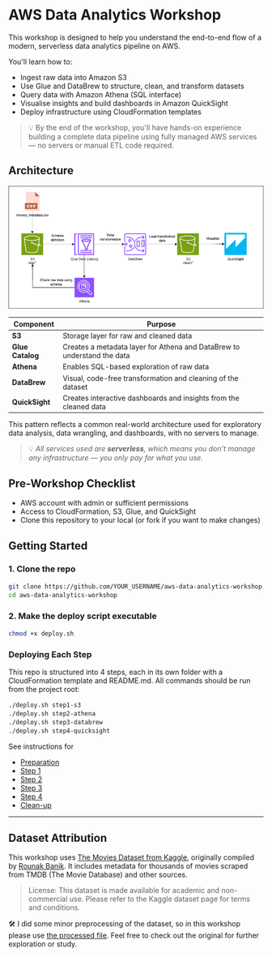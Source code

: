 # AWS Data Analytics Workshop

This workshop is designed to help you understand the end-to-end flow of a modern, serverless data analytics pipeline on AWS.

You'll learn how to:

- Ingest raw data into Amazon S3
- Use Glue and DataBrew to structure, clean, and transform datasets
- Query data with Amazon Athena (SQL interface)
- Visualise insights and build dashboards in Amazon QuickSight
- Deploy infrastructure using CloudFormation templates

> 💡 By the end of the workshop, you'll have hands-on experience building a complete data pipeline using fully managed AWS services — no servers or manual ETL code required.

## Architecture

![architecture](./assets/architecture.drawio.png)

| Component        | Purpose                                                                 |
| ---------------- | ----------------------------------------------------------------------- |
| **S3**           | Storage layer for raw and cleaned data                                  |
| **Glue Catalog** | Creates a metadata layer for Athena and DataBrew to understand the data |
| **Athena**       | Enables SQL-based exploration of raw data                               |
| **DataBrew**     | Visual, code-free transformation and cleaning of the dataset            |
| **QuickSight**   | Creates interactive dashboards and insights from the cleaned data       |

This pattern reflects a common real-world architecture used for exploratory data analysis, data wrangling, and dashboards, with no servers to manage.

> 💡 *All services used are **serverless**, which means you don’t manage any infrastructure — you only pay for what you use.*

## Pre-Workshop Checklist

- AWS account with admin or sufficient permissions
- Access to CloudFormation, S3, Glue, and QuickSight
- Clone this repository to your local (or fork if you want to make changes)

## Getting Started

### 1. Clone the repo

```bash
git clone https://github.com/YOUR_USERNAME/aws-data-analytics-workshop.git
cd aws-data-analytics-workshop
```

### 2. Make the deploy script executable

```bash
chmod +x deploy.sh
```

### Deploying Each Step

This repo is structured into 4 steps, each in its own folder with a CloudFormation template and README.md.
All commands should be run from the project root:

```bash
./deploy.sh step1-s3
./deploy.sh step2-athena
./deploy.sh step3-databrew
./deploy.sh step4-quicksight
```

See instructions for
- [Preparation](./steps/prerequisites/README.md)
- [Step 1](./steps/step1-s3/README.md)
- [Step 2](./steps/step2-athena-glue/README.md)
- [Step 3](./steps/step3-databrew/README.md)
- [Step 4](./steps/step4-quicksight/README.md)
- [Clean-up](./steps/cleanup/README.md)

---

## Dataset Attribution

This workshop uses [The Movies Dataset from Kaggle](https://www.kaggle.com/datasets/rounakbanik/the-movies-dataset), originally compiled by [Rounak Banik](https://www.kaggle.com/rounakbanik).
It includes metadata for thousands of movies scraped from TMDB (The Movie Database) and other sources.

> License: This dataset is made available for academic and non-commercial use. Please refer to the Kaggle dataset page for terms and conditions.

🛠️ I did some minor preprocessing of the dataset, so in this workshop please use [the processed file](./data/movies_metadata.csv). Feel free to check out the original for further exploration or study.